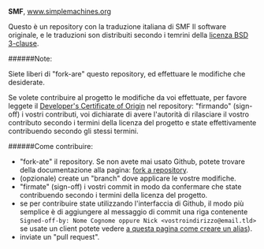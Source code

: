 **SMF**, www.simplemachines.org

Questo è un repository con la traduzione italiana di SMF
Il software originale, e le traduzioni son distribuiti secondo i temrini della [licenza BSD 3-clause](http://www.opensource.org/licenses/BSD-3-Clause).

######Note:

Siete liberi di "fork-are" questo repository, ed effettuare le modifiche che desiderate.

Se volete contribuire al progetto le modifiche da voi effettuate, per favore leggete il [Developer's Certificate of Origin](https://github.com/emanuele45/italiano/blob/master/DCO.txt) nel repository:
"firmando" (sign-off) i vostri contributi, voi dichiarate di avere l'autorità di rilasciare il vostro contributo secondo i termini della licenza del progetto e state effettivamente contribuendo secondo gli stessi termini.

######Come contribuire:
* "fork-ate" il repository. Se non avete mai usato Github, potete trovare della documentazione alla pagina: [fork a repository](http://help.github.com/fork-a-repo).
* (opzionale) create un "branch" dove applicare le vostre modifiche.
* "firmate" (sign-off) i vostri commit in modo da confermare che state contribuendo secondo i termini della licenza del progetto.
 * se per contribuire state utilizzando l'interfaccia di Github, il modo più semplice è di aggiungere al messaggio di commit una riga contenente ```Signed-off-by: Nome Cognome oppure Nick <vostroindirizzo@email.tld>``` se usate un client potete vedere [a questa pagina come creare un alias](http://githacks.com/post/1168909216/how-to-create-git-aliases)).
* inviate un "pull request".
